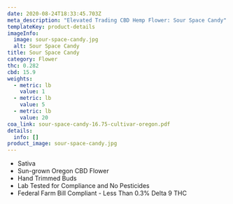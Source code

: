 ```yaml
---
date: 2020-08-24T18:33:45.703Z
meta_description: "Elevated Trading CBD Hemp Flower: Sour Space Candy"
templateKey: product-details
imageInfo:
  image: sour-space-candy.jpg
  alt: Sour Space Candy
title: Sour Space Candy
category: Flower
thc: 0.282
cbd: 15.9
weights:
  - metric: lb
    value: 1
  - metric: lb
    value: 5
  - metric: lb
    value: 20
coa_link: sour-space-candy-16.75-cultivar-oregon.pdf
details:
  info: []
product_image: sour-space-candy.jpg
---
```



* Sativa
* Sun-grown Oregon CBD Flower
* Hand Trimmed Buds
* Lab Tested for Compliance and No Pesticides
* Federal Farm Bill Compliant - Less Than 0.3% Delta 9 THC